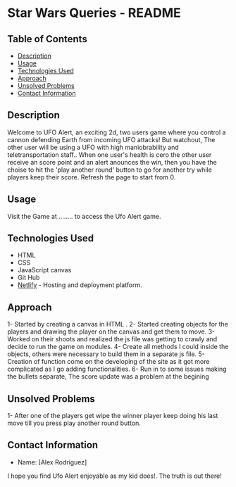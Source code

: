 # Star Wars Queries - README

## Table of Contents

- [Description](#description)
- [Usage](#usage)
- [Technologies Used](#technologies-used)
- [Approach](#approach)
- [Unsolved Problems](#unsolved-problems)
- [Contact Information](#contact-information)

## Description

Welcome to UFO Alert, an exciting 2d, two users game where you control a cannon defending Earth from incoming UFO attacks! But watchout, The other user will be using a UFO with high maniobrability and teletransportation staff.. When one user's health is cero the other user receive an score point and an alert anounces the win, then you have the choise to hit the 'play another round' button to go for another try while players keep their score. Refresh the page to start from 0.

## Usage

Visit the Game at ........ to access the Ufo Alert game. 

## Technologies Used

- HTML
- CSS
- JavaScript canvas
- Git Hub
- [Netlify](https://www.netlify.com/) - Hosting and deployment platform.

## Approach

1- Started by creating a canvas in HTML .
2- Started creating objects for the players and drawing the player on the canvas and get them to move.
3- Worked on their shoots and realized the js file was getting to crawly and decide to run the game on modules.
4- Create all methods I could inside the objects, others were necessary to build them in a separate js file.
5- Creation of function come on the developing of the site as it got more complicated as I go adding functionalities.
6- Run in to some issues making the bullets separate, The score update was a problem at the begining

## Unsolved Problems

1- After one of the players get wipe the winner player keep doing his last move till you press play another round button.


## Contact Information

- Name: [Alex Rodriguez]

I hope you find Ufo Alert enjoyable as my kid does!. The truth is out there!

